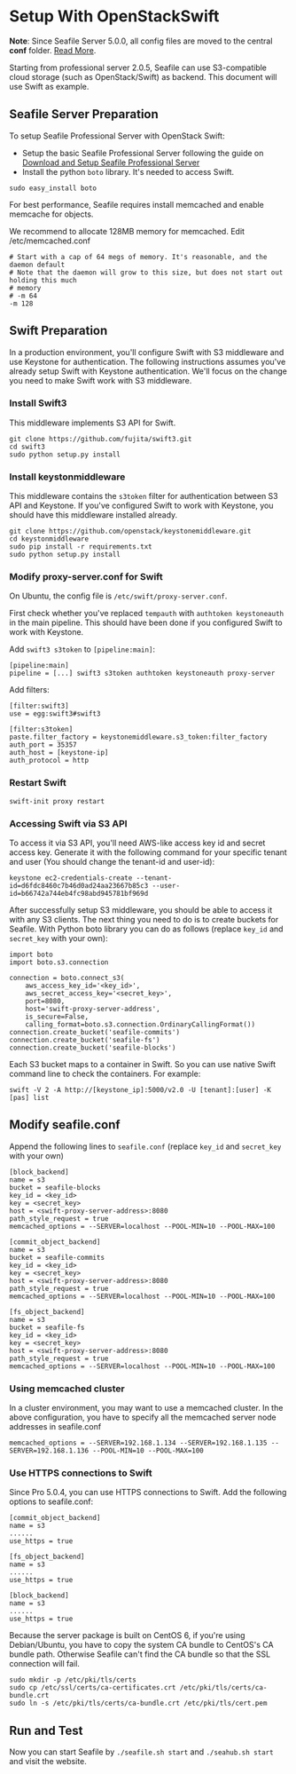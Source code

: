 # Setup With OpenStackSwift

**Note**: Since Seafile Server 5.0.0, all config files are moved to the central **conf** folder. [Read More](../deploy/new_directory_layout_5_0_0.md).

Starting from professional server 2.0.5, Seafile can use S3-compatible cloud storage (such as OpenStack/Swift) as backend. This document will use Swift as example.

## Seafile Server Preparation

To setup Seafile Professional Server with OpenStack Swift:

- Setup the basic Seafile Professional Server following the guide on [Download and Setup Seafile Professional Server](download_and_setup_seafile_professional_server.md)
- Install the python `boto` library. It's needed to access Swift.
```
sudo easy_install boto
```

For best performance, Seafile requires install memcached and enable memcache for objects. 

We recommend to allocate 128MB memory for memcached. Edit /etc/memcached.conf

```
# Start with a cap of 64 megs of memory. It's reasonable, and the daemon default
# Note that the daemon will grow to this size, but does not start out holding this much
# memory
# -m 64
-m 128
```

## Swift Preparation

In a production environment, you'll configure Swift with S3 middleware and use Keystone for authentication. The following instructions assumes you've already setup Swift with Keystone authentication. We'll focus on the change you need to make Swift work with S3 middleware.

### Install Swift3

This middleware implements S3 API for Swift.

```
git clone https://github.com/fujita/swift3.git
cd swift3
sudo python setup.py install
```

### Install keystonmiddleware

This middleware contains the `s3token` filter for authentication between S3 API and Keystone. If you've configured Swift to work with Keystone, you should have this middleware installed already.

```
git clone https://github.com/openstack/keystonemiddleware.git
cd keystonmiddleware
sudo pip install -r requirements.txt
sudo python setup.py install
```

### Modify proxy-server.conf for Swift

On Ubuntu, the config file is `/etc/swift/proxy-server.conf`.

First check whether you've replaced `tempauth` with `authtoken keystoneauth` in the main pipeline. This should have been done if you configured Swift to work with Keystone.

Add `swift3 s3token` to `[pipeline:main]`:

```
[pipeline:main]
pipeline = [...] swift3 s3token authtoken keystoneauth proxy-server
```

Add filters:

```
[filter:swift3]  
use = egg:swift3#swift3

[filter:s3token]  
paste.filter_factory = keystonemiddleware.s3_token:filter_factory  
auth_port = 35357  
auth_host = [keystone-ip]  
auth_protocol = http  
```

### Restart Swift

```
swift-init proxy restart
```

### Accessing Swift via S3 API

To access it via S3 API, you'll need AWS-like access key id and secret access key. Generate it with the following command for your specific tenant and user (You should change the tenant-id and user-id):

```
keystone ec2-credentials-create --tenant-id=d6fdc8460c7b46d0ad24aa23667b85c3 --user-id=b66742a744eb4fc98abd945781bf969d
```

After successfully setup S3 middleware, you should be able to access it with any S3 clients. The next thing you need to do is to create buckets for Seafile. With Python boto library you can do as follows (replace `key_id` and `secret_key` with your own):

```
import boto
import boto.s3.connection

connection = boto.connect_s3(
    aws_access_key_id='<key_id>',
    aws_secret_access_key='<secret_key>',
    port=8080,
    host='swift-proxy-server-address',
    is_secure=False,
    calling_format=boto.s3.connection.OrdinaryCallingFormat())
connection.create_bucket('seafile-commits')
connection.create_bucket('seafile-fs')
connection.create_bucket('seafile-blocks')
```

Each S3 bucket maps to a container in Swift. So you can use native Swift command line to check the containers. For example:

```
swift -V 2 -A http://[keystone_ip]:5000/v2.0 -U [tenant]:[user] -K [pas] list
```

## Modify seafile.conf

Append the following lines to `seafile.conf` (replace `key_id` and `secret_key` with your own)

```
[block_backend]
name = s3
bucket = seafile-blocks
key_id = <key_id>
key = <secret_key>
host = <swift-proxy-server-address>:8080
path_style_request = true
memcached_options = --SERVER=localhost --POOL-MIN=10 --POOL-MAX=100

[commit_object_backend]
name = s3
bucket = seafile-commits
key_id = <key_id>
key = <secret_key>
host = <swift-proxy-server-address>:8080
path_style_request = true
memcached_options = --SERVER=localhost --POOL-MIN=10 --POOL-MAX=100

[fs_object_backend]
name = s3
bucket = seafile-fs
key_id = <key_id>
key = <secret_key>
host = <swift-proxy-server-address>:8080
path_style_request = true
memcached_options = --SERVER=localhost --POOL-MIN=10 --POOL-MAX=100
```

### Using memcached cluster

In a cluster environment, you may want to use a memcached cluster. In the above configuration, you have to specify all the memcached server node addresses in seafile.conf

```
memcached_options = --SERVER=192.168.1.134 --SERVER=192.168.1.135 --SERVER=192.168.1.136 --POOL-MIN=10 --POOL-MAX=100
```

### Use HTTPS connections to Swift

Since Pro 5.0.4, you can use HTTPS connections to Swift. Add the following options to seafile.conf:

```
[commit_object_backend]
name = s3
......
use_https = true

[fs_object_backend]
name = s3
......
use_https = true

[block_backend]
name = s3
......
use_https = true
```

Because the server package is built on CentOS 6, if you're using Debian/Ubuntu, you have to copy the system CA bundle to CentOS's CA bundle path. Otherwise Seafile can't find the CA bundle so that the SSL connection will fail.

```
sudo mkdir -p /etc/pki/tls/certs
sudo cp /etc/ssl/certs/ca-certificates.crt /etc/pki/tls/certs/ca-bundle.crt
sudo ln -s /etc/pki/tls/certs/ca-bundle.crt /etc/pki/tls/cert.pem
```

## Run and Test ##

Now you can start Seafile by `./seafile.sh start` and `./seahub.sh start` and visit the website.
